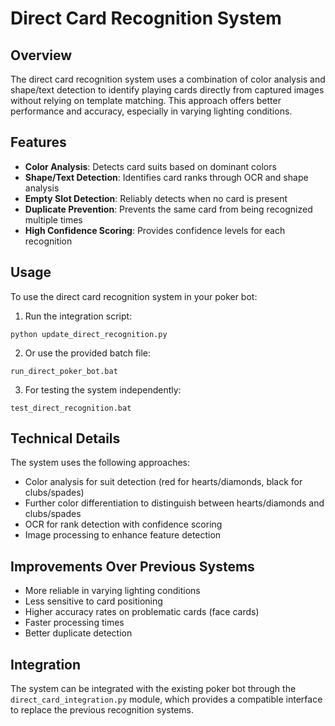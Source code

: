 # Direct Card Recognition System

## Overview
The direct card recognition system uses a combination of color analysis and shape/text detection to identify playing cards directly from captured images without relying on template matching. This approach offers better performance and accuracy, especially in varying lighting conditions.

## Features
- **Color Analysis**: Detects card suits based on dominant colors
- **Shape/Text Detection**: Identifies card ranks through OCR and shape analysis
- **Empty Slot Detection**: Reliably detects when no card is present
- **Duplicate Prevention**: Prevents the same card from being recognized multiple times
- **High Confidence Scoring**: Provides confidence levels for each recognition

## Usage
To use the direct card recognition system in your poker bot:

1. Run the integration script:
```
python update_direct_recognition.py
```

2. Or use the provided batch file:
```
run_direct_poker_bot.bat
```

3. For testing the system independently:
```
test_direct_recognition.bat
```

## Technical Details
The system uses the following approaches:
- Color analysis for suit detection (red for hearts/diamonds, black for clubs/spades)
- Further color differentiation to distinguish between hearts/diamonds and clubs/spades
- OCR for rank detection with confidence scoring
- Image processing to enhance feature detection

## Improvements Over Previous Systems
- More reliable in varying lighting conditions
- Less sensitive to card positioning
- Higher accuracy rates on problematic cards (face cards)
- Faster processing times
- Better duplicate detection

## Integration
The system can be integrated with the existing poker bot through the `direct_card_integration.py` module, which provides a compatible interface to replace the previous recognition systems.

